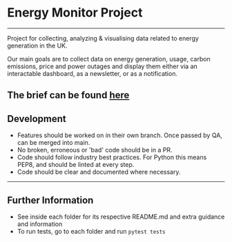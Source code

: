 # Energy Monitor Project

---

Project for collecting, analyzing & visualising data related to energy generation in the UK.

Our main goals are to collect data on energy generation, usage, carbon emissions, price and power outages and display them either via an interactable dashboard, as a newsletter, or as a notification.

The brief can be found [here](https://docs.google.com/document/d/1KE8viDVxvyAZMGVWNXFbP0jxCQOOtVfl6sn49-VA2rk/edit?tab=t.0#heading=h.ufu7imi2qzpo)
---

## Development

- Features should be worked on in their own branch. Once passed by QA, can be merged into main.
- No broken, erroneous or 'bad' code should be in a PR.
- Code should follow industry best practices. For Python this means PEP8, and should be linted at every step.
- Code should be clear and documented where necessary.

---

## Further Information

- See inside each folder for its respective README.md and extra guidance and information
- To run tests, go to each folder and run ```pytest tests```